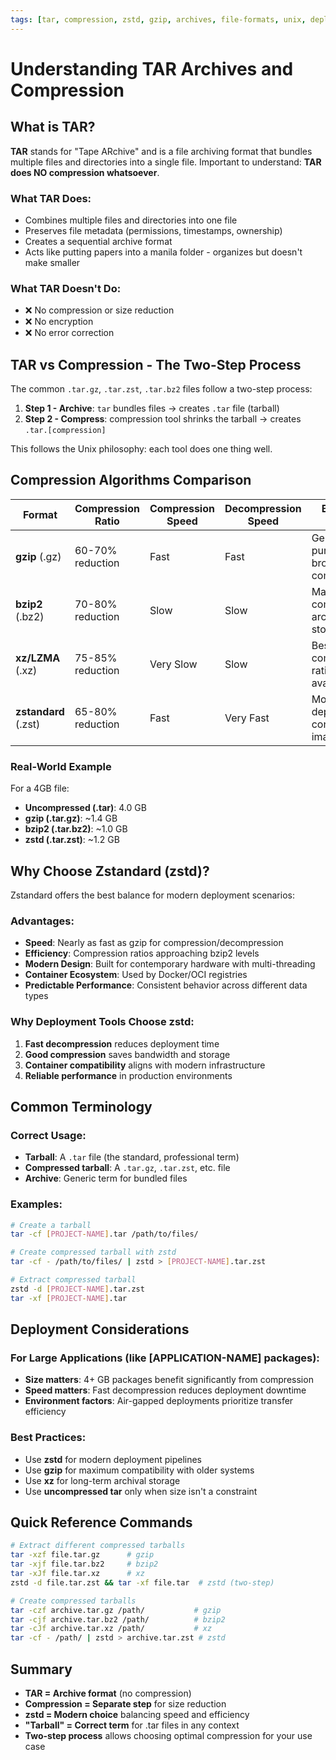 ```yaml
---
tags: [tar, compression, zstd, gzip, archives, file-formats, unix, deployment, zarf]
---
```


# Understanding TAR Archives and Compression

## What is TAR?

**TAR** stands for "Tape ARchive" and is a file archiving format that bundles multiple files and directories into a single file. Important to understand: **TAR does NO compression whatsoever**.

### What TAR Does:
- Combines multiple files and directories into one file
- Preserves file metadata (permissions, timestamps, ownership)  
- Creates a sequential archive format
- Acts like putting papers into a manila folder - organizes but doesn't make smaller

### What TAR Doesn't Do:
- ❌ No compression or size reduction
- ❌ No encryption
- ❌ No error correction

## TAR vs Compression - The Two-Step Process

The common `.tar.gz`, `.tar.zst`, `.tar.bz2` files follow a two-step process:

1. **Step 1 - Archive**: `tar` bundles files → creates `.tar` file (tarball)
2. **Step 2 - Compress**: compression tool shrinks the tarball → creates `.tar.[compression]`

This follows the Unix philosophy: each tool does one thing well.

## Compression Algorithms Comparison

| Format | Compression Ratio | Compression Speed | Decompression Speed | Best Use Case |
|--------|------------------|-------------------|-------------------|---------------|
| **gzip** (.gz) | 60-70% reduction | Fast | Fast | General purpose, broad compatibility |
| **bzip2** (.bz2) | 70-80% reduction | Slow | Slow | Maximum compression, archival storage |
| **xz/LZMA** (.xz) | 75-85% reduction | Very Slow | Slow | Best compression ratios available |
| **zstandard** (.zst) | 65-80% reduction | Fast | Very Fast | Modern deployment, container images |

### Real-World Example
For a 4GB file:
- **Uncompressed (.tar)**: 4.0 GB
- **gzip (.tar.gz)**: ~1.4 GB
- **bzip2 (.tar.bz2)**: ~1.0 GB  
- **zstd (.tar.zst)**: ~1.2 GB

## Why Choose Zstandard (zstd)?

Zstandard offers the best balance for modern deployment scenarios:

### Advantages:
- **Speed**: Nearly as fast as gzip for compression/decompression
- **Efficiency**: Compression ratios approaching bzip2 levels
- **Modern Design**: Built for contemporary hardware with multi-threading
- **Container Ecosystem**: Used by Docker/OCI registries
- **Predictable Performance**: Consistent behavior across different data types

### Why Deployment Tools Choose zstd:
1. **Fast decompression** reduces deployment time
2. **Good compression** saves bandwidth and storage
3. **Container compatibility** aligns with modern infrastructure
4. **Reliable performance** in production environments

## Common Terminology

### Correct Usage:
- **Tarball**: A `.tar` file (the standard, professional term)
- **Compressed tarball**: A `.tar.gz`, `.tar.zst`, etc. file
- **Archive**: Generic term for bundled files

### Examples:
```bash
# Create a tarball
tar -cf [PROJECT-NAME].tar /path/to/files/

# Create compressed tarball with zstd
tar -cf - /path/to/files/ | zstd > [PROJECT-NAME].tar.zst

# Extract compressed tarball
zstd -d [PROJECT-NAME].tar.zst
tar -xf [PROJECT-NAME].tar
```

## Deployment Considerations

### For Large Applications (like [APPLICATION-NAME] packages):
- **Size matters**: 4+ GB packages benefit significantly from compression
- **Speed matters**: Fast decompression reduces deployment downtime
- **Environment factors**: Air-gapped deployments prioritize transfer efficiency

### Best Practices:
- Use **zstd** for modern deployment pipelines
- Use **gzip** for maximum compatibility with older systems
- Use **xz** for long-term archival storage
- Use **uncompressed tar** only when size isn't a constraint

## Quick Reference Commands

```bash
# Extract different compressed tarballs
tar -xzf file.tar.gz      # gzip
tar -xjf file.tar.bz2     # bzip2  
tar -xJf file.tar.xz      # xz
zstd -d file.tar.zst && tar -xf file.tar  # zstd (two-step)

# Create compressed tarballs
tar -czf archive.tar.gz /path/           # gzip
tar -cjf archive.tar.bz2 /path/          # bzip2
tar -cJf archive.tar.xz /path/           # xz
tar -cf - /path/ | zstd > archive.tar.zst # zstd
```

## Summary

- **TAR = Archive format** (no compression)
- **Compression = Separate step** for size reduction
- **zstd = Modern choice** balancing speed and efficiency
- **"Tarball" = Correct term** for .tar files in any context
- **Two-step process** allows choosing optimal compression for your use case